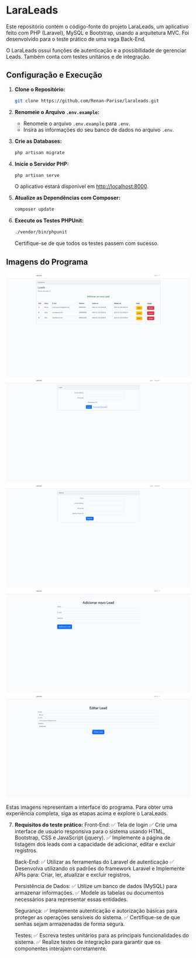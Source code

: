 # LaraLeads

Este repositório contém o código-fonte do projeto LaraLeads, um aplicativo feito com PHP (Laravel), MySQL e Bootstrap, usando a arquitetura MVC. Foi desenvolvido para o teste prático de uma vaga Back-End.

O LaraLeads ossui funções de autenticação e a possibilidade de gerenciar Leads. Também conta com testes unitários e de integração.

## Configuração e Execução

1. **Clone o Repositório:**
    ```bash
    git clone https://github.com/Renan-Parise/laraleads.git
    ```

2. **Renomeie o Arquivo `.env.example`:**
   - Renomeie o arquivo `.env.example` para `.env`.
   - Insira as informações do seu banco de dados no arquivo `.env`.

3. **Crie as Databases:**
    ```bash
    php artisan migrate
    ```

4. **Inicie o Servidor PHP:**
    ```bash
    php artisan serve
    ```
   O aplicativo estará disponível em [http://localhost:8000](http://localhost:8000).

5. **Atualize as Dependências com Composer:**
    ```bash
    composer update
    ```

6. **Execute os Testes PHPUnit:**
    ```bash
    ./vendor/bin/phpunit
    ```

   Certifique-se de que todos os testes passem com sucesso.

## Imagens do Programa

![Imagem do Programa](imagens/1.png)
![Imagem do Programa](imagens/2.png)
![Imagem do Programa](imagens/3.png)
![Imagem do Programa](imagens/4.png)
![Imagem do Programa](imagens/5.png)

Estas imagens representam a interface do programa. Para obter uma experiência completa, siga as etapas acima e explore o LaraLeads.

7. **Requisitos do teste prático:**
    Front-End:
    ✅ Tela de login
    ✅ Crie uma interface de usuário responsiva para o sistema usando HTML, Bootstrap, CSS e JavaScript (jquery).
    ✅ Implemente a página de listagem dos leads com a capacidade de adicionar, editar e excluir registros.


    Back-End:
    ✅ Utilizar as ferramentas do Laravel de autenticação
    ✅ Desenvolva utilizando os padrões do framework Laravel e Implemente APIs para: Criar, ler, atualizar e excluir registros.


    Persistência de Dados:
    ✅ Utilize um banco de dados (MySQL) para armazenar informações.
    ✅ Modele as tabelas ou documentos necessários para representar essas entidades.


    Segurança:
    ✅ Implemente autenticação e autorização básicas para proteger as operações sensíveis do sistema.
    ✅ Certifique-se de que senhas sejam armazenadas de forma segura.


    Testes:
    ✅ Escreva testes unitários para as principais funcionalidades do sistema.
    ✅ Realize testes de integração para garantir que os componentes interajam corretamente.